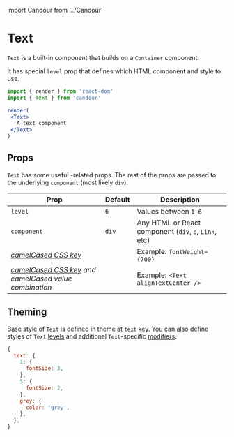 import Candour from '../Candour'

# Text

`Text` is a built-in component that builds on a `Container` component.

It has special `level` prop that defines which HTML component and style to use.

 ```jsx sandbox
import { render } from 'react-dom'
import { Text } from 'candour'

render(
  <Text>
    A text component
  </Text>
)
```

## Props

`Text` has some useful <Candour />-related props. The rest of the props are
passed to the underlying `component` (most likely `div`).

| Prop                                                                              | Default     | Description                                           |
| -------------                                                                     | ----------- | -----                                                 |
| `level`                                                                           | `6`         | Values between `1-6`                                  |
| `component`                                                                       | `div`       | Any HTML or React component (`div`, `p`, `Link`, etc) |
| [*camelCased CSS key*](/docs/style-props/list)                                    |             | Example: `fontWeight={700}`                           |
| [*camelCased CSS key*](/docs/style-props/list) *and camelCased value combination* |             | Example: `<Text alignTextCenter />`                |

## Theming

Base style of `Text` is defined in theme at `text` key. You can also
define styles of `Text` [levels](/docs/theme/levels) and
additional `Text`-specific [modifiers](/docs/theme/modifiers).


```js
{
  text: {
    1: {
      fontSize: 3,
    },
    5: {
      fontSize: 2,
    },
    grey: {
      color: 'grey',
    },
  },
}
```
